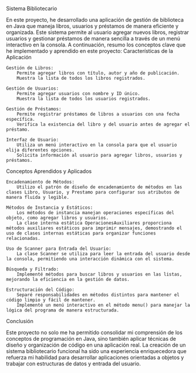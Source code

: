 Sistema Bibliotecario

En este proyecto, he desarrollado una aplicación de gestión de biblioteca en Java que maneja libros, usuarios y préstamos de manera eficiente y organizada. Este sistema permite al usuario agregar nuevos libros, registrar usuarios y gestionar préstamos de manera sencilla a través de un menú interactivo en la consola. A continuación, resumo los conceptos clave que he implementado y aprendido en este proyecto:
Características de la Aplicación

    Gestión de Libros:
        Permite agregar libros con título, autor y año de publicación.
        Muestra la lista de todos los libros registrados.

    Gestión de Usuarios:
        Permite agregar usuarios con nombre y ID único.
        Muestra la lista de todos los usuarios registrados.

    Gestión de Préstamos:
        Permite registrar préstamos de libros a usuarios con una fecha específica.
        Verifica la existencia del libro y del usuario antes de agregar el préstamo.

    Interfaz de Usuario:
        Utiliza un menú interactivo en la consola para que el usuario elija diferentes opciones.
        Solicita información al usuario para agregar libros, usuarios y préstamos.

Conceptos Aprendidos y Aplicados

    Encadenamiento de Métodos:
        Utilizo el patrón de diseño de encadenamiento de métodos en las clases Libro, Usuario, y Prestamo para configurar sus atributos de manera fluida y legible.

    Métodos de Instancia y Estáticos:
        Los métodos de instancia manejan operaciones específicas del objeto, como agregar libros y usuarios.
        La clase interna estática OperacionesAuxiliares proporciona métodos auxiliares estáticos para imprimir mensajes, demostrando el uso de clases internas estáticas para organizar funciones relacionadas.

    Uso de Scanner para Entrada del Usuario:
        La clase Scanner se utiliza para leer la entrada del usuario desde la consola, permitiendo una interacción dinámica con el sistema.

    Búsqueda y Filtrado:
        Implementé métodos para buscar libros y usuarios en las listas, mejorando la eficiencia en la gestión de datos.

    Estructuración del Código:
        Separé responsabilidades en métodos distintos para mantener el código limpio y fácil de mantener.
        Implementé un menú interactivo en el método menu() para manejar la lógica del programa de manera estructurada.

Conclusión

Este proyecto no solo me ha permitido consolidar mi comprensión de los conceptos de programación en Java, sino también aplicar técnicas de diseño y organización de código en una aplicación real. La creación de un sistema bibliotecario funcional ha sido una experiencia enriquecedora que refuerza mi habilidad para desarrollar aplicaciones orientadas a objetos y trabajar con estructuras de datos y entrada del usuario.

